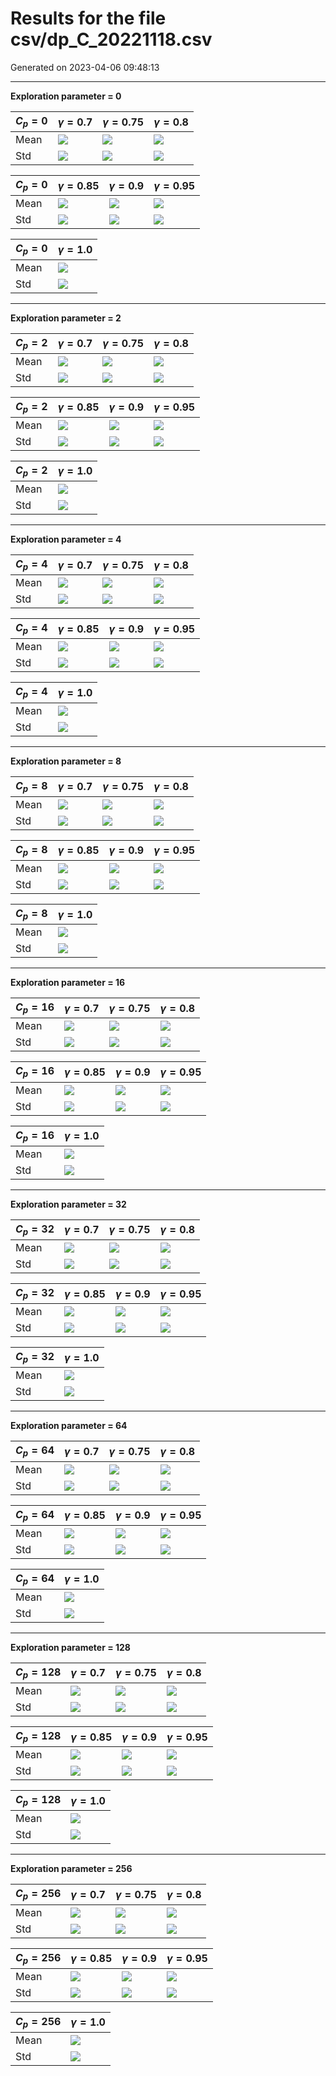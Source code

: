 # Results for the file csv/dp_C_20221118.csv 

Generated on 2023-04-06 09:48:13

---

**Exploration parameter = 0**

| $C_p=0$| $\gamma = 0.7$| $\gamma = 0.75$| $\gamma = 0.8$| 
| --- | --- | --- | --- | 
| Mean | ![](fig/dp_C/mean_g_0.7_cp_0.png) | ![](fig/dp_C/mean_g_0.75_cp_0.png) | ![](fig/dp_C/mean_g_0.8_cp_0.png) | 
| Std | ![](fig/dp_C/std_g_0.7_cp_0.png) | ![](fig/dp_C/std_g_0.75_cp_0.png) | ![](fig/dp_C/std_g_0.8_cp_0.png) | 

| $C_p=0$| $\gamma = 0.85$| $\gamma = 0.9$| $\gamma = 0.95$| 
| --- | --- | --- | --- | 
| Mean | ![](fig/dp_C/mean_g_0.85_cp_0.png) | ![](fig/dp_C/mean_g_0.9_cp_0.png) | ![](fig/dp_C/mean_g_0.95_cp_0.png) | 
| Std | ![](fig/dp_C/std_g_0.85_cp_0.png) | ![](fig/dp_C/std_g_0.9_cp_0.png) | ![](fig/dp_C/std_g_0.95_cp_0.png) | 

| $C_p=0$| $\gamma = 1.0$| 
| --- | --- | 
| Mean | ![](fig/dp_C/mean_g_1.0_cp_0.png) | 
| Std | ![](fig/dp_C/std_g_1.0_cp_0.png) | 

---

**Exploration parameter = 2**

| $C_p=2$| $\gamma = 0.7$| $\gamma = 0.75$| $\gamma = 0.8$| 
| --- | --- | --- | --- | 
| Mean | ![](fig/dp_C/mean_g_0.7_cp_2.png) | ![](fig/dp_C/mean_g_0.75_cp_2.png) | ![](fig/dp_C/mean_g_0.8_cp_2.png) | 
| Std | ![](fig/dp_C/std_g_0.7_cp_2.png) | ![](fig/dp_C/std_g_0.75_cp_2.png) | ![](fig/dp_C/std_g_0.8_cp_2.png) | 

| $C_p=2$| $\gamma = 0.85$| $\gamma = 0.9$| $\gamma = 0.95$| 
| --- | --- | --- | --- | 
| Mean | ![](fig/dp_C/mean_g_0.85_cp_2.png) | ![](fig/dp_C/mean_g_0.9_cp_2.png) | ![](fig/dp_C/mean_g_0.95_cp_2.png) | 
| Std | ![](fig/dp_C/std_g_0.85_cp_2.png) | ![](fig/dp_C/std_g_0.9_cp_2.png) | ![](fig/dp_C/std_g_0.95_cp_2.png) | 

| $C_p=2$| $\gamma = 1.0$| 
| --- | --- | 
| Mean | ![](fig/dp_C/mean_g_1.0_cp_2.png) | 
| Std | ![](fig/dp_C/std_g_1.0_cp_2.png) | 

---

**Exploration parameter = 4**

| $C_p=4$| $\gamma = 0.7$| $\gamma = 0.75$| $\gamma = 0.8$| 
| --- | --- | --- | --- | 
| Mean | ![](fig/dp_C/mean_g_0.7_cp_4.png) | ![](fig/dp_C/mean_g_0.75_cp_4.png) | ![](fig/dp_C/mean_g_0.8_cp_4.png) | 
| Std | ![](fig/dp_C/std_g_0.7_cp_4.png) | ![](fig/dp_C/std_g_0.75_cp_4.png) | ![](fig/dp_C/std_g_0.8_cp_4.png) | 

| $C_p=4$| $\gamma = 0.85$| $\gamma = 0.9$| $\gamma = 0.95$| 
| --- | --- | --- | --- | 
| Mean | ![](fig/dp_C/mean_g_0.85_cp_4.png) | ![](fig/dp_C/mean_g_0.9_cp_4.png) | ![](fig/dp_C/mean_g_0.95_cp_4.png) | 
| Std | ![](fig/dp_C/std_g_0.85_cp_4.png) | ![](fig/dp_C/std_g_0.9_cp_4.png) | ![](fig/dp_C/std_g_0.95_cp_4.png) | 

| $C_p=4$| $\gamma = 1.0$| 
| --- | --- | 
| Mean | ![](fig/dp_C/mean_g_1.0_cp_4.png) | 
| Std | ![](fig/dp_C/std_g_1.0_cp_4.png) | 

---

**Exploration parameter = 8**

| $C_p=8$| $\gamma = 0.7$| $\gamma = 0.75$| $\gamma = 0.8$| 
| --- | --- | --- | --- | 
| Mean | ![](fig/dp_C/mean_g_0.7_cp_8.png) | ![](fig/dp_C/mean_g_0.75_cp_8.png) | ![](fig/dp_C/mean_g_0.8_cp_8.png) | 
| Std | ![](fig/dp_C/std_g_0.7_cp_8.png) | ![](fig/dp_C/std_g_0.75_cp_8.png) | ![](fig/dp_C/std_g_0.8_cp_8.png) | 

| $C_p=8$| $\gamma = 0.85$| $\gamma = 0.9$| $\gamma = 0.95$| 
| --- | --- | --- | --- | 
| Mean | ![](fig/dp_C/mean_g_0.85_cp_8.png) | ![](fig/dp_C/mean_g_0.9_cp_8.png) | ![](fig/dp_C/mean_g_0.95_cp_8.png) | 
| Std | ![](fig/dp_C/std_g_0.85_cp_8.png) | ![](fig/dp_C/std_g_0.9_cp_8.png) | ![](fig/dp_C/std_g_0.95_cp_8.png) | 

| $C_p=8$| $\gamma = 1.0$| 
| --- | --- | 
| Mean | ![](fig/dp_C/mean_g_1.0_cp_8.png) | 
| Std | ![](fig/dp_C/std_g_1.0_cp_8.png) | 

---

**Exploration parameter = 16**

| $C_p=16$| $\gamma = 0.7$| $\gamma = 0.75$| $\gamma = 0.8$| 
| --- | --- | --- | --- | 
| Mean | ![](fig/dp_C/mean_g_0.7_cp_16.png) | ![](fig/dp_C/mean_g_0.75_cp_16.png) | ![](fig/dp_C/mean_g_0.8_cp_16.png) | 
| Std | ![](fig/dp_C/std_g_0.7_cp_16.png) | ![](fig/dp_C/std_g_0.75_cp_16.png) | ![](fig/dp_C/std_g_0.8_cp_16.png) | 

| $C_p=16$| $\gamma = 0.85$| $\gamma = 0.9$| $\gamma = 0.95$| 
| --- | --- | --- | --- | 
| Mean | ![](fig/dp_C/mean_g_0.85_cp_16.png) | ![](fig/dp_C/mean_g_0.9_cp_16.png) | ![](fig/dp_C/mean_g_0.95_cp_16.png) | 
| Std | ![](fig/dp_C/std_g_0.85_cp_16.png) | ![](fig/dp_C/std_g_0.9_cp_16.png) | ![](fig/dp_C/std_g_0.95_cp_16.png) | 

| $C_p=16$| $\gamma = 1.0$| 
| --- | --- | 
| Mean | ![](fig/dp_C/mean_g_1.0_cp_16.png) | 
| Std | ![](fig/dp_C/std_g_1.0_cp_16.png) | 

---

**Exploration parameter = 32**

| $C_p=32$| $\gamma = 0.7$| $\gamma = 0.75$| $\gamma = 0.8$| 
| --- | --- | --- | --- | 
| Mean | ![](fig/dp_C/mean_g_0.7_cp_32.png) | ![](fig/dp_C/mean_g_0.75_cp_32.png) | ![](fig/dp_C/mean_g_0.8_cp_32.png) | 
| Std | ![](fig/dp_C/std_g_0.7_cp_32.png) | ![](fig/dp_C/std_g_0.75_cp_32.png) | ![](fig/dp_C/std_g_0.8_cp_32.png) | 

| $C_p=32$| $\gamma = 0.85$| $\gamma = 0.9$| $\gamma = 0.95$| 
| --- | --- | --- | --- | 
| Mean | ![](fig/dp_C/mean_g_0.85_cp_32.png) | ![](fig/dp_C/mean_g_0.9_cp_32.png) | ![](fig/dp_C/mean_g_0.95_cp_32.png) | 
| Std | ![](fig/dp_C/std_g_0.85_cp_32.png) | ![](fig/dp_C/std_g_0.9_cp_32.png) | ![](fig/dp_C/std_g_0.95_cp_32.png) | 

| $C_p=32$| $\gamma = 1.0$| 
| --- | --- | 
| Mean | ![](fig/dp_C/mean_g_1.0_cp_32.png) | 
| Std | ![](fig/dp_C/std_g_1.0_cp_32.png) | 

---

**Exploration parameter = 64**

| $C_p=64$| $\gamma = 0.7$| $\gamma = 0.75$| $\gamma = 0.8$| 
| --- | --- | --- | --- | 
| Mean | ![](fig/dp_C/mean_g_0.7_cp_64.png) | ![](fig/dp_C/mean_g_0.75_cp_64.png) | ![](fig/dp_C/mean_g_0.8_cp_64.png) | 
| Std | ![](fig/dp_C/std_g_0.7_cp_64.png) | ![](fig/dp_C/std_g_0.75_cp_64.png) | ![](fig/dp_C/std_g_0.8_cp_64.png) | 

| $C_p=64$| $\gamma = 0.85$| $\gamma = 0.9$| $\gamma = 0.95$| 
| --- | --- | --- | --- | 
| Mean | ![](fig/dp_C/mean_g_0.85_cp_64.png) | ![](fig/dp_C/mean_g_0.9_cp_64.png) | ![](fig/dp_C/mean_g_0.95_cp_64.png) | 
| Std | ![](fig/dp_C/std_g_0.85_cp_64.png) | ![](fig/dp_C/std_g_0.9_cp_64.png) | ![](fig/dp_C/std_g_0.95_cp_64.png) | 

| $C_p=64$| $\gamma = 1.0$| 
| --- | --- | 
| Mean | ![](fig/dp_C/mean_g_1.0_cp_64.png) | 
| Std | ![](fig/dp_C/std_g_1.0_cp_64.png) | 

---

**Exploration parameter = 128**

| $C_p=128$| $\gamma = 0.7$| $\gamma = 0.75$| $\gamma = 0.8$| 
| --- | --- | --- | --- | 
| Mean | ![](fig/dp_C/mean_g_0.7_cp_128.png) | ![](fig/dp_C/mean_g_0.75_cp_128.png) | ![](fig/dp_C/mean_g_0.8_cp_128.png) | 
| Std | ![](fig/dp_C/std_g_0.7_cp_128.png) | ![](fig/dp_C/std_g_0.75_cp_128.png) | ![](fig/dp_C/std_g_0.8_cp_128.png) | 

| $C_p=128$| $\gamma = 0.85$| $\gamma = 0.9$| $\gamma = 0.95$| 
| --- | --- | --- | --- | 
| Mean | ![](fig/dp_C/mean_g_0.85_cp_128.png) | ![](fig/dp_C/mean_g_0.9_cp_128.png) | ![](fig/dp_C/mean_g_0.95_cp_128.png) | 
| Std | ![](fig/dp_C/std_g_0.85_cp_128.png) | ![](fig/dp_C/std_g_0.9_cp_128.png) | ![](fig/dp_C/std_g_0.95_cp_128.png) | 

| $C_p=128$| $\gamma = 1.0$| 
| --- | --- | 
| Mean | ![](fig/dp_C/mean_g_1.0_cp_128.png) | 
| Std | ![](fig/dp_C/std_g_1.0_cp_128.png) | 

---

**Exploration parameter = 256**

| $C_p=256$| $\gamma = 0.7$| $\gamma = 0.75$| $\gamma = 0.8$| 
| --- | --- | --- | --- | 
| Mean | ![](fig/dp_C/mean_g_0.7_cp_256.png) | ![](fig/dp_C/mean_g_0.75_cp_256.png) | ![](fig/dp_C/mean_g_0.8_cp_256.png) | 
| Std | ![](fig/dp_C/std_g_0.7_cp_256.png) | ![](fig/dp_C/std_g_0.75_cp_256.png) | ![](fig/dp_C/std_g_0.8_cp_256.png) | 

| $C_p=256$| $\gamma = 0.85$| $\gamma = 0.9$| $\gamma = 0.95$| 
| --- | --- | --- | --- | 
| Mean | ![](fig/dp_C/mean_g_0.85_cp_256.png) | ![](fig/dp_C/mean_g_0.9_cp_256.png) | ![](fig/dp_C/mean_g_0.95_cp_256.png) | 
| Std | ![](fig/dp_C/std_g_0.85_cp_256.png) | ![](fig/dp_C/std_g_0.9_cp_256.png) | ![](fig/dp_C/std_g_0.95_cp_256.png) | 

| $C_p=256$| $\gamma = 1.0$| 
| --- | --- | 
| Mean | ![](fig/dp_C/mean_g_1.0_cp_256.png) | 
| Std | ![](fig/dp_C/std_g_1.0_cp_256.png) | 

